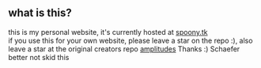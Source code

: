 ## what is this?
this is my personal website, it's currently hosted at [spoony.tk](https://spoony.tk)\
if you use this for your own website, please leave a star on the repo :), also leave a star at the original creators repo [amplitudes](https://github.com/amplitudesxd)
Thanks :) Schaefer better not skid this
